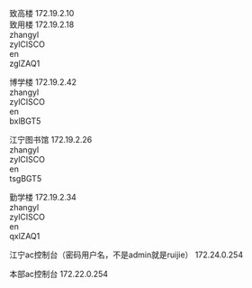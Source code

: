致高楼 172.19.2.10   
致用楼 172.19.2.18  
zhangyl  
zylCISCO  
en  
zglZAQ1  

博学楼 172.19.2.42  
zhangyl  
zylCISCO  
en  
bxlBGT5  

江宁图书馆 172.19.2.26  
zhangyl  
zylCISCO  
en  
tsgBGT5  

勤学楼 172.19.2.34  
zhangyl  
zylCISCO  
en  
qxlZAQ1
 
江宁ac控制台（密码用户名，不是admin就是ruijie）
172.24.0.254

本部ac控制台
172.22.0.254